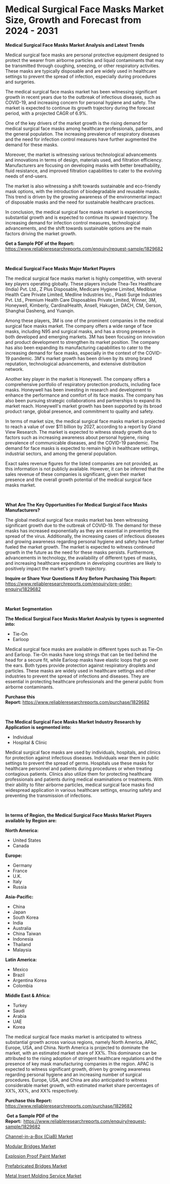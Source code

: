 <p><h1>Medical Surgical Face Masks Market Size, Growth and Forecast from 2024 - 2031</h1></p><p><strong>Medical Surgical Face Masks Market Analysis and Latest Trends</strong></p>
<p><p>Medical surgical face masks are personal protective equipment designed to protect the wearer from airborne particles and liquid contaminants that may be transmitted through coughing, sneezing, or other respiratory activities. These masks are typically disposable and are widely used in healthcare settings to prevent the spread of infection, especially during procedures and surgeries.</p><p>The medical surgical face masks market has been witnessing significant growth in recent years due to the outbreak of infectious diseases, such as COVID-19, and increasing concern for personal hygiene and safety. The market is expected to continue its growth trajectory during the forecast period, with a projected CAGR of 6.9%.</p><p>One of the key drivers of the market growth is the rising demand for medical surgical face masks among healthcare professionals, patients, and the general population. The increasing prevalence of respiratory diseases and the need for infection control measures have further augmented the demand for these masks.</p><p>Moreover, the market is witnessing various technological advancements and innovations in terms of design, materials used, and filtration efficiency. Manufacturers are focusing on developing masks with better breathability, fluid resistance, and improved filtration capabilities to cater to the evolving needs of end-users.</p><p>The market is also witnessing a shift towards sustainable and eco-friendly mask options, with the introduction of biodegradable and reusable masks. This trend is driven by the growing awareness of the environmental impact of disposable masks and the need for sustainable healthcare practices.</p><p>In conclusion, the medical surgical face masks market is experiencing substantial growth and is expected to continue its upward trajectory. The increasing demand for infection control measures, technological advancements, and the shift towards sustainable options are the main factors driving the market growth.</p></p>
<p><strong>Get a Sample PDF of the Report:&nbsp;</strong> <a href="https://www.reliableresearchreports.com/enquiry/request-sample/1829682">https://www.reliableresearchreports.com/enquiry/request-sample/1829682</a></p>
<p>&nbsp;</p>
<p><strong>Medical Surgical Face Masks Major Market Players</strong></p>
<p><p>The medical surgical face masks market is highly competitive, with several key players operating globally. These players include Thea-Tex Healthcare (India) Pvt. Ltd., Z Plus Disposable, Medicare Hygiene Limited, Mediblue Health Care Private Limited, Medline Industries Inc., Plasti Surge Industries Pvt. Ltd., Premium Health Care Disposables Private Limited, Winner, 3M, Honeywell, Kimberly, CardinalHealth, Ansell, Hakugen, DACH, CM, Gerson, Shanghai Dasheng, and Yuanqin.</p><p>Among these players, 3M is one of the prominent companies in the medical surgical face masks market. The company offers a wide range of face masks, including N95 and surgical masks, and has a strong presence in both developed and emerging markets. 3M has been focusing on innovation and product development to strengthen its market position. The company has also been expanding its manufacturing capabilities to cater to the increasing demand for face masks, especially in the context of the COVID-19 pandemic. 3M's market growth has been driven by its strong brand reputation, technological advancements, and extensive distribution network.</p><p>Another key player in the market is Honeywell. The company offers a comprehensive portfolio of respiratory protection products, including face masks. Honeywell has been investing in research and development to enhance the performance and comfort of its face masks. The company has also been pursuing strategic collaborations and partnerships to expand its market reach. Honeywell's market growth has been supported by its broad product range, global presence, and commitment to quality and safety.</p><p>In terms of market size, the medical surgical face masks market is projected to reach a value of over $11 billion by 2027, according to a report by Grand View Research. The market is expected to witness steady growth due to factors such as increasing awareness about personal hygiene, rising prevalence of communicable diseases, and the COVID-19 pandemic. The demand for face masks is expected to remain high in healthcare settings, industrial sectors, and among the general population.</p><p>Exact sales revenue figures for the listed companies are not provided, as this information is not publicly available. However, it can be inferred that the sales revenue of these companies is significant, given their market presence and the overall growth potential of the medical surgical face masks market.</p></p>
<p>&nbsp;</p>
<p><strong>What Are The Key Opportunities For Medical Surgical Face Masks Manufacturers?</strong></p>
<p><p>The global medical surgical face masks market has been witnessing significant growth due to the outbreak of COVID-19. The demand for these masks has increased exponentially as they are essential in preventing the spread of the virus. Additionally, the increasing cases of infectious diseases and growing awareness regarding personal hygiene and safety have further fueled the market growth. The market is expected to witness continued growth in the future as the need for these masks persists. Furthermore, advancements in technology, the availability of different types of masks, and increasing healthcare expenditure in developing countries are likely to positively impact the market's growth trajectory.</p></p>
<p><strong>Inquire or Share Your Questions If Any Before Purchasing This Report:</strong> <a href="https://www.reliableresearchreports.com/enquiry/pre-order-enquiry/1829682">https://www.reliableresearchreports.com/enquiry/pre-order-enquiry/1829682</a></p>
<p>&nbsp;</p>
<p><strong>Market Segmentation</strong></p>
<p><strong>The Medical Surgical Face Masks Market Analysis by types is segmented into:</strong></p>
<p><ul><li>Tie-On</li><li>Earloop</li></ul></p>
<p><p>Medical surgical face masks are available in different types such as Tie-On and Earloop. Tie-On masks have long strings that can be tied behind the head for a secure fit, while Earloop masks have elastic loops that go over the ears. Both types provide protection against respiratory droplets and particles. These masks are widely used in healthcare settings and other industries to prevent the spread of infections and diseases. They are essential in protecting healthcare professionals and the general public from airborne contaminants.</p></p>
<p><strong>Purchase this Report:&nbsp;</strong><a href="https://www.reliableresearchreports.com/purchase/1829682">https://www.reliableresearchreports.com/purchase/1829682</a></p>
<p>&nbsp;</p>
<p><strong>The Medical Surgical Face Masks Market Industry Research by Application is segmented into:</strong></p>
<p><ul><li>Individual</li><li>Hospital & Clinic</li></ul></p>
<p><p>Medical surgical face masks are used by individuals, hospitals, and clinics for protection against infectious diseases. Individuals wear them in public settings to prevent the spread of germs. Hospitals use these masks for healthcare personnel and patients during procedures or when treating contagious patients. Clinics also utilize them for protecting healthcare professionals and patients during medical examinations or treatments. With their ability to filter airborne particles, medical surgical face masks find widespread application in various healthcare settings, ensuring safety and preventing the transmission of infections.</p></p>
<p>&nbsp;</p>
<p><strong>In terms of Region, the Medical Surgical Face Masks Market Players available by Region are:</strong></p>
<p>
    <p> <strong> North America: </strong>
        <ul>
            <li>United States</li>
            <li>Canada</li>
        </ul>
        </p> 
    <p> <strong> Europe: </strong>
        <ul>
            <li>Germany</li>
            <li>France</li>
            <li>U.K.</li>
            <li>Italy</li>
            <li>Russia</li>
        </ul>
        </p> 
    <p> <strong> Asia-Pacific: </strong>
        <ul>
            <li>China</li>
            <li>Japan</li>
            <li>South Korea</li>
            <li>India</li>
            <li>Australia</li>
            <li>China Taiwan</li>
            <li>Indonesia</li>
            <li>Thailand</li>
            <li>Malaysia</li>
        </ul>
        </p> 
    <p> <strong> Latin America: </strong>
        <ul>
            <li>Mexico</li>
            <li>Brazil</li>
            <li>Argentina Korea</li>
            <li>Colombia</li>
        </ul>
        </p> 
    <p> <strong> Middle East & Africa: </strong>
        <ul>
            <li>Turkey</li>
            <li>Saudi</li>
            <li>Arabia</li>
            <li>UAE</li>
            <li>Korea</li>
        </ul>
    </p>
    </p>
<p><p>The medical surgical face masks market is anticipated to witness substantial growth across various regions, namely North America, APAC, Europe, USA, and China. North America is projected to dominate the market, with an estimated market share of XX%. This dominance can be attributed to the rising adoption of stringent healthcare regulations and the presence of key mask manufacturing companies in the region. APAC is expected to witness significant growth, driven by growing awareness regarding personal hygiene and an increasing number of surgical procedures. Europe, USA, and China are also anticipated to witness considerable market growth, with estimated market share percentages of XX%, XX%, and XX% respectively.</p></p>
<p><strong>Purchase this Report: </strong><a href="https://www.reliableresearchreports.com/purchase/1829682">https://www.reliableresearchreports.com/purchase/1829682</a></p>
<p>&nbsp;<strong>Get a Sample PDF of the Report:&nbsp;&nbsp;</strong><a href="https://www.reliableresearchreports.com/enquiry/request-sample/1829682">https://www.reliableresearchreports.com/enquiry/request-sample/1829682</a></p>
<p><strong></strong></p>
<p><p><a href="https://github.com/aashishrp02/Market-Research-Report-List-2/blob/main/channel-in-a-box-ciab-market.md">Channel-in-a-Box (CiaB) Market</a></p><p><a href="https://medium.com/@nicholasgarcia1914/modular-bridges-market-size-and-market-trends-complete-industry-overview-2024-to-2031-24ccb4c8e21a">Modular Bridges Market</a></p><p><a href="https://medium.com/@nicholasgarcia1914/explosion-proof-paint-market-share-evolution-and-market-growth-trends-2024-2031-e29dc9aef30b">Explosion Proof Paint Market</a></p><p><a href="https://medium.com/@nicholasgarcia1914/prefabricated-bridges-market-trends-forecast-and-competitive-analysis-to-2031-56d5c81b8b78">Prefabricated Bridges Market</a></p><p><a href="https://github.com/aashishrp/Market-Research-Report-List-2/blob/main/metal-insert-molding-service-market.md">Metal Insert Molding Service Market</a></p></p>